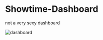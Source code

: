 # Showtime-Dashboard

not a very sexy dashboard 

![dashboard](https://i.gyazo.com/8117094e65f685066fa066263837b292.png)
